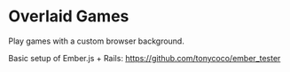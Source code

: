 Overlaid Games
============

Play games with a custom browser background.

Basic setup of Ember.js + Rails: https://github.com/tonycoco/ember_tester